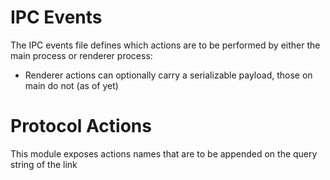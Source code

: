 # IPC Events

The IPC events file defines which actions are to be performed by either the main process
or renderer process:

- Renderer actions can optionally carry a serializable payload, those on main do not (as of yet)

# Protocol Actions

This module exposes actions names that are to be appended on the query string of the link
